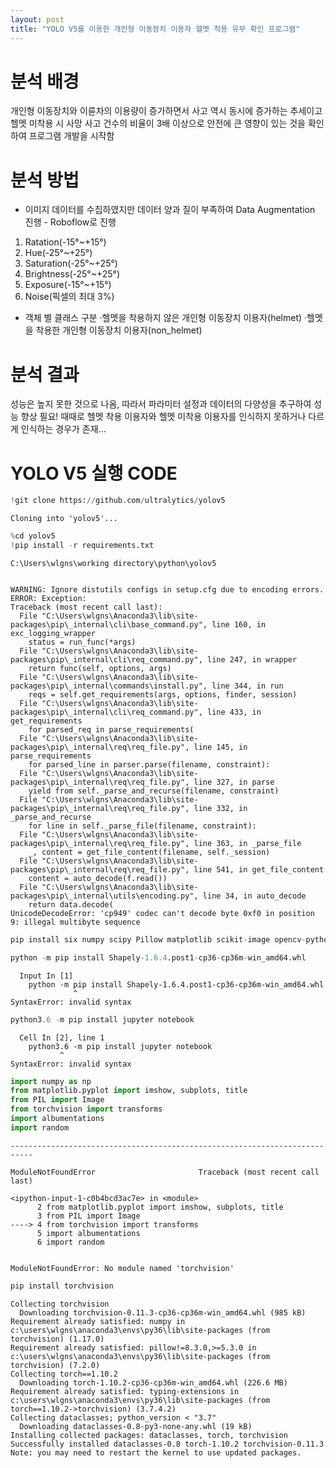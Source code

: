 ```yaml
---
layout: post
title: "YOLO V5를 이용한 개인형 이동장치 이용자 헬멧 착용 유무 확인 프로그램"
---
```


# 분석 배경
개인형 이동장치와 이륜차의 이용량이 증가하면서 사고 역시 동시에 증가하는 추세이고 헬멧 미착용 시 사망 사고 건수의 비율이 3배 이상으로
안전에 큰 영향이 있는 것을 확인하여 프로그램 개발을 시작함

# 분석 방법
- 이미지 데이터를 수집하였지만 데이터 양과 질이 부족하여 Data Augmentation 진행 - Roboflow로 진행
1. Ratation(-15°~+15°)
2. Hue(-25°~+25°)
3. Saturation(-25°~+25°)
4. Brightness(-25°~+25°)
5. Exposure(-15°~+15°)
6. Noise(픽셀의 최대 3%)

- 객체 별 클래스 구분
·헬멧을 착용하지 않은 개인형 이동장치 이용자(helmet)
·헬멧을 착용한 개인형 이동장치 이용자(non_helmet)

# 분석 결과
성능은 높지 못한 것으로 나옴, 따라서 파라미터 설정과 데이터의 다양성을 추구하여 성능 향상 필요!
때때로 헬멧 착용 이용자와 헬멧 미착용 이용자를 인식하지 못하거나 다르게 인식하는 경우가 존재...


# YOLO V5 실행 CODE
```python
!git clone https://github.com/ultralytics/yolov5
```

    Cloning into 'yolov5'...
    


```python
%cd yolov5 
!pip install -r requirements.txt
```

    C:\Users\wlgns\working directory\python\yolov5
    

    WARNING: Ignore distutils configs in setup.cfg due to encoding errors.
    ERROR: Exception:
    Traceback (most recent call last):
      File "C:\Users\wlgns\Anaconda3\lib\site-packages\pip\_internal\cli\base_command.py", line 160, in exc_logging_wrapper
        status = run_func(*args)
      File "C:\Users\wlgns\Anaconda3\lib\site-packages\pip\_internal\cli\req_command.py", line 247, in wrapper
        return func(self, options, args)
      File "C:\Users\wlgns\Anaconda3\lib\site-packages\pip\_internal\commands\install.py", line 344, in run
        reqs = self.get_requirements(args, options, finder, session)
      File "C:\Users\wlgns\Anaconda3\lib\site-packages\pip\_internal\cli\req_command.py", line 433, in get_requirements
        for parsed_req in parse_requirements(
      File "C:\Users\wlgns\Anaconda3\lib\site-packages\pip\_internal\req\req_file.py", line 145, in parse_requirements
        for parsed_line in parser.parse(filename, constraint):
      File "C:\Users\wlgns\Anaconda3\lib\site-packages\pip\_internal\req\req_file.py", line 327, in parse
        yield from self._parse_and_recurse(filename, constraint)
      File "C:\Users\wlgns\Anaconda3\lib\site-packages\pip\_internal\req\req_file.py", line 332, in _parse_and_recurse
        for line in self._parse_file(filename, constraint):
      File "C:\Users\wlgns\Anaconda3\lib\site-packages\pip\_internal\req\req_file.py", line 363, in _parse_file
        _, content = get_file_content(filename, self._session)
      File "C:\Users\wlgns\Anaconda3\lib\site-packages\pip\_internal\req\req_file.py", line 541, in get_file_content
        content = auto_decode(f.read())
      File "C:\Users\wlgns\Anaconda3\lib\site-packages\pip\_internal\utils\encoding.py", line 34, in auto_decode
        return data.decode(
    UnicodeDecodeError: 'cp949' codec can't decode byte 0xf0 in position 9: illegal multibyte sequence
    


```python
pip install six numpy scipy Pillow matplotlib scikit-image opencv-python imageio Shapely
```


```python
python -m pip install Shapely-1.6.4.post1-cp36-cp36m-win_amd64.whl
```


      Input In [1]
        python -m pip install Shapely-1.6.4.post1-cp36-cp36m-win_amd64.whl
                  ^
    SyntaxError: invalid syntax
    



```python
python3.6 -m pip install jupyter notebook
```


      Cell In [2], line 1
        python3.6 -m pip install jupyter notebook
               ^
    SyntaxError: invalid syntax
    



```python
import numpy as np
from matplotlib.pyplot import imshow, subplots, title
from PIL import Image
from torchvision import transforms
import albumentations
import random
```


    ---------------------------------------------------------------------------

    ModuleNotFoundError                       Traceback (most recent call last)

    <ipython-input-1-c0b4bcd3ac7e> in <module>
          2 from matplotlib.pyplot import imshow, subplots, title
          3 from PIL import Image
    ----> 4 from torchvision import transforms
          5 import albumentations
          6 import random
    

    ModuleNotFoundError: No module named 'torchvision'



```python
pip install torchvision
```

    Collecting torchvision
      Downloading torchvision-0.11.3-cp36-cp36m-win_amd64.whl (985 kB)
    Requirement already satisfied: numpy in c:\users\wlgns\anaconda3\envs\py36\lib\site-packages (from torchvision) (1.17.0)
    Requirement already satisfied: pillow!=8.3.0,>=5.3.0 in c:\users\wlgns\anaconda3\envs\py36\lib\site-packages (from torchvision) (7.2.0)
    Collecting torch==1.10.2
      Downloading torch-1.10.2-cp36-cp36m-win_amd64.whl (226.6 MB)
    Requirement already satisfied: typing-extensions in c:\users\wlgns\anaconda3\envs\py36\lib\site-packages (from torch==1.10.2->torchvision) (3.7.4.2)
    Collecting dataclasses; python_version < "3.7"
      Downloading dataclasses-0.8-py3-none-any.whl (19 kB)
    Installing collected packages: dataclasses, torch, torchvision
    Successfully installed dataclasses-0.8 torch-1.10.2 torchvision-0.11.3
    Note: you may need to restart the kernel to use updated packages.
